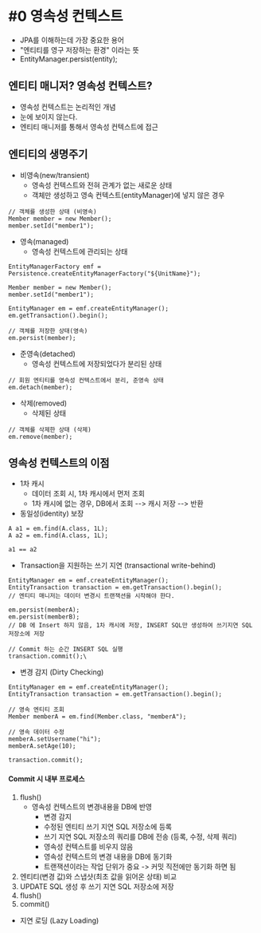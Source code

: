 #0 영속성 컨텍스트
=====================
- JPA를 이해하는데 가장 중요한 용어
- "엔티티를 영구 저장하는 환경" 이라는 뜻
- EntityManager.persist(entity);

## 엔티티 매니저? 영속성 컨텍스트?
- 영속성 컨텍스트는 논리적인 개념
- 눈에 보이지 않는다.
- 엔티티 매니저를 통해서 영속성 컨텍스트에 접근

## 엔티티의 생명주기
- 비영속(new/transient)
    - 영속성 컨텍스트와 전혀 관계가 없는 새로운 상태
    - 객체만 생성하고 영속 컨텍스트(entityManager)에 넣지 않은 경우
```
// 객체를 생성한 상태 (비영속)
Member member = new Member();
member.setId("member1");
```
 
- 영속(managed)
    - 영속성 컨텍스트에 관리되는 상태
    
```
EntityManagerFactory emf = Persistence.createEntityManagerFactory("${UnitName}");

Member member = new Member();
member.setId("member1");

EntityManager em = emf.createEntityManager();
em.getTransaction().begin();

// 객체를 저장한 상태(영속)
em.persist(member);
```    
    
- 준영속(detached)
    - 영속성 컨텍스트에 저장되었다가 분리된 상태

```
// 회원 엔티티를 영속성 컨텍스트에서 분리, 준영속 상태
em.detach(member);
```
    
- 삭제(removed)
    - 삭제된 상태
```
// 객체를 삭제한 상태 (삭제)
em.remove(member);
```
        
## 영속성 컨텍스트의 이점
- 1차 캐시
    - 데이터 조회 시, 1차 캐시에서 먼저 조회
    - 1차 캐시에 없는 경우, DB에서 조회 --> 캐시 저장 --> 반환
- 동일성(identity) 보장
```
A a1 = em.find(A.class, 1L);
A a2 = em.find(A.class, 1L);

a1 == a2
```
- Transaction을 지원하는 쓰기 지연 (transactional write-behind)
```
EntityManager em = emf.createEntityManager();
EntityTransaction transaction = em.getTransaction().begin();
// 엔티티 매니저는 데이터 변경시 트랜잭션을 시작해야 한다.

em.persist(memberA);
em.persist(memberB);
// DB 에 Insert 하지 않음, 1차 캐시에 저장, INSERT SQL만 생성하여 쓰기지연 SQL 저장소에 저장

// Commit 하는 순간 INSERT SQL 실행
transaction.commit();\
```
- 변경 감지 (Dirty Checking)
```
EntityManager em = emf.createEntityManager();
EntityTransaction transaction = em.getTransaction().begin();

// 영속 엔티티 조회
Member memberA = em.find(Member.class, "memberA");

// 영속 데이터 수정
memberA.setUsername("hi");
memberA.setAge(10);

transaction.commit();
```

#### Commit 시 내부 프로세스
1) flush()
    - 영속성 컨텍스트의 변경내용을 DB에 반영
        - 변경 감지
        - 수정된 엔티티 쓰기 지연 SQL 저장소에 등록
        - 쓰기 지연 SQL 저장소의 쿼리를 DB에 전송 (등록, 수정, 삭제 쿼리) 
        - 영속성 컨텍스트를 비우지 않음
        - 영속성 컨텍스트의 변경 내용을 DB에 동기화
        - 트랜잭션이라는 작업 단위가 중요 -> 커밋 직전에만 동기화 하면 됨
2) 엔티티(변경 값)와 스냅샷(최초 값을 읽어온 상태) 비교
3) UPDATE SQL 생성 후 쓰기 지연 SQL 저장소에 저장
4) flush()
5) commit()

- 지연 로딩 (Lazy Loading)      

 


